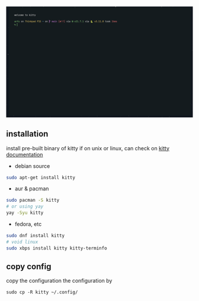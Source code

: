 ![imagekitty](../../.github/kitty.png)


## installation

install pre-built binary of kitty if on unix or linux, can check on [kitty documentation](https://sw.kovidgoyal.net/kitty/binary/)

- debian source
```bash
sudo apt-get install kitty
```
- aur & pacman
```bash
sudo pacman -S kitty
# or using yay
yay -Syu kitty
```
- fedora, etc
```bash
sudo dnf install kitty
# void linux
sudo xbps install kitty kitty-terminfo
```

## copy config

copy the configuration the configuration by

```
sudo cp -R kitty ~/.config/
```

